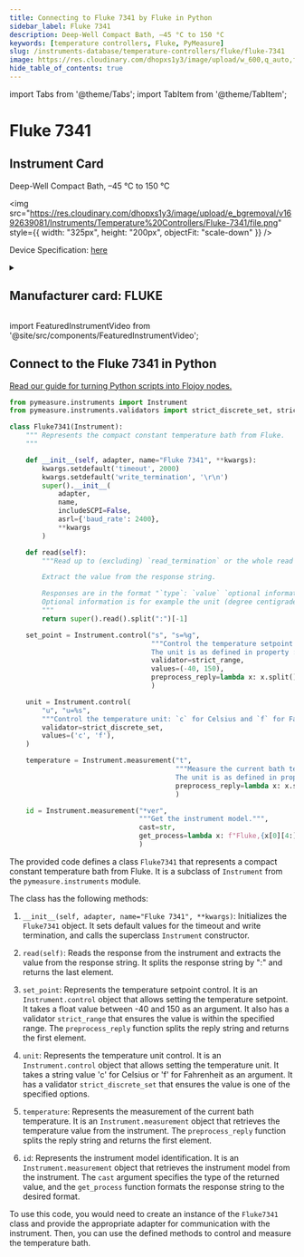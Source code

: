 ```yaml
---
title: Connecting to Fluke 7341 by Fluke in Python
sidebar_label: Fluke 7341
description: Deep-Well Compact Bath, –45 °C to 150 °C
keywords: [temperature controllers, Fluke, PyMeasure]
slug: /instruments-database/temperature-controllers/fluke/fluke-7341
image: https://res.cloudinary.com/dhopxs1y3/image/upload/w_600,q_auto,f_auto/e_bgremoval/v1692639081/Instruments/Temperature%20Controllers/Fluke-7341/file.jpg
hide_table_of_contents: true
---
```


import Tabs from '@theme/Tabs';
import TabItem from '@theme/TabItem';

# Fluke 7341

## Instrument Card

<div className="flex">

<div>

Deep-Well Compact Bath, –45 °C to 150 °C

</div>

<img src="https://res.cloudinary.com/dhopxs1y3/image/upload/e_bgremoval/v1692639081/Instruments/Temperature%20Controllers/Fluke-7341/file.png" style={{ width: "325px", height: "200px", objectFit: "scale-down" }} />

</div>

<div className="flex text-center">

<p>Device Specification: <a target="\_blank" href="https://download.flukecal.com/pub/literature/7341__Rebrand__ugeng0000.pdf">here</a></p>

</div>

<details style={{ marginTop: "15px"}}>
<summary><h2>Manufacturer card: FLUKE</h2></summary>

<img src="https://res.cloudinary.com/dhopxs1y3/image/upload/v1692806166/Instruments/Vendor%20Logos/Fluke.png" style={{ width: "100%", height: "170px",objectFit: "scale-down" }} />

**Fluke** Corporation is the world leader in professional electronic test tools and software for measuring and condition monitoring.

<ul>
  <li>Headquarters: US</li>
  <li>Yearly Revenue (millions, USD): 700.0</li>
  <li>Vendor Website: <a href="https://us.flukecal.com/">here</a></li>
</ul>
</details>

import FeaturedInstrumentVideo from '@site/src/components/FeaturedInstrumentVideo';

<FeaturedInstrumentVideo category='TEMPERATURE_CONTROLLERS' manufacturer='FLUKE'></FeaturedInstrumentVideo>


## Connect to the Fluke 7341 in Python

[Read our guide for turning Python scripts into Flojoy nodes.](https://docs.flojoy.ai/custom-nodes/creating-custom-node/)
<Tabs>

<TabItem value="Flojoy" label="Flojoy" className="flojoy-instrument-tabs">

<NodeCardCollection category='TEMPERATURE_CONTROLLERS' manufacturer='FLUKE'></NodeCardCollection>

</TabItem>
<TabItem value="PyMeasure" label="PyMeasure">

```python
from pymeasure.instruments import Instrument
from pymeasure.instruments.validators import strict_discrete_set, strict_range

class Fluke7341(Instrument):
    """ Represents the compact constant temperature bath from Fluke.
    """

    def __init__(self, adapter, name="Fluke 7341", **kwargs):
        kwargs.setdefault('timeout', 2000)
        kwargs.setdefault('write_termination', '\r\n')
        super().__init__(
            adapter,
            name,
            includeSCPI=False,
            asrl={'baud_rate': 2400},
            **kwargs
        )

    def read(self):
        """Read up to (excluding) `read_termination` or the whole read buffer.

        Extract the value from the response string.

        Responses are in the format "`type`: `value` `optional information`".
        Optional information is for example the unit (degree centigrade or Fahrenheit).
        """
        return super().read().split(":")[-1]

    set_point = Instrument.control("s", "s=%g",
                                   """Control the temperature setpoint (float from -40 to 150 °C)
                                   The unit is as defined in property :attr:`~.unit`.""",
                                   validator=strict_range,
                                   values=(-40, 150),
                                   preprocess_reply=lambda x: x.split()[0],
                                   )

    unit = Instrument.control(
        "u", "u=%s",
        """Control the temperature unit: `c` for Celsius and `f` for Fahrenheit`.""",
        validator=strict_discrete_set,
        values=('c', 'f'),
    )

    temperature = Instrument.measurement("t",
                                         """Measure the current bath temperature.
                                         The unit is as defined in property :attr:`unit`.""",
                                         preprocess_reply=lambda x: x.split()[0],
                                         )

    id = Instrument.measurement("*ver",
                                """Get the instrument model.""",
                                cast=str,
                                get_process=lambda x: f"Fluke,{x[0][4:]},NA,{x[1]}",
                                )
```

The provided code defines a class `Fluke7341` that represents a compact constant temperature bath from Fluke. It is a subclass of `Instrument` from the `pymeasure.instruments` module.

The class has the following methods:

1. `__init__(self, adapter, name="Fluke 7341", **kwargs)`: Initializes the `Fluke7341` object. It sets default values for the timeout and write termination, and calls the superclass `Instrument` constructor.

2. `read(self)`: Reads the response from the instrument and extracts the value from the response string. It splits the response string by ":" and returns the last element.

3. `set_point`: Represents the temperature setpoint control. It is an `Instrument.control` object that allows setting the temperature setpoint. It takes a float value between -40 and 150 as an argument. It also has a validator `strict_range` that ensures the value is within the specified range. The `preprocess_reply` function splits the reply string and returns the first element.

4. `unit`: Represents the temperature unit control. It is an `Instrument.control` object that allows setting the temperature unit. It takes a string value 'c' for Celsius or 'f' for Fahrenheit as an argument. It has a validator `strict_discrete_set` that ensures the value is one of the specified options.

5. `temperature`: Represents the measurement of the current bath temperature. It is an `Instrument.measurement` object that retrieves the temperature value from the instrument. The `preprocess_reply` function splits the reply string and returns the first element.

6. `id`: Represents the instrument model identification. It is an `Instrument.measurement` object that retrieves the instrument model from the instrument. The `cast` argument specifies the type of the returned value, and the `get_process` function formats the response string to the desired format.

To use this code, you would need to create an instance of the `Fluke7341` class and provide the appropriate adapter for communication with the instrument. Then, you can use the defined methods to control and measure the temperature bath.

</TabItem>
</Tabs>